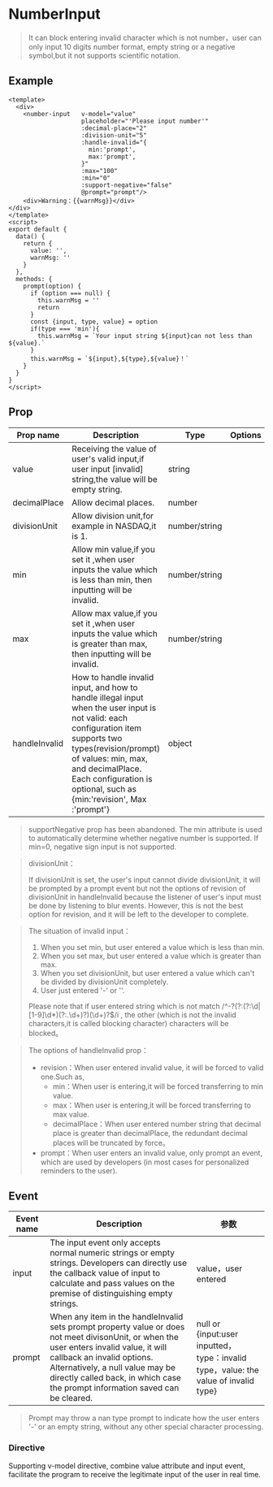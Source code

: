 # NumberInput 
> It can block entering invalid character which is not number，user can only input 10 digits number format, empty string or a negative symbol,but it not supports scientific notation.

## Example
```vue
<template>
  <div>
    <number-input   v-model="value"
                    placeholder="'Please input number'"
                    :decimal-place="2"
                    :division-unit="5"
                    :handle-invalid="{
                      min:'prompt',
                      max:'prompt',
                    }"
                    :max="100"
                    :min="0"
                    :support-negative="false"
                    @prompt="prompt"/>
    <div>Warning：{{warnMsg}}</div>
</div>
</template>
<script>
export default {
  data() {
    return {
      value: '',
      warnMsg: ''
    }
  },
  methods: {
    prompt(option) {
      if (option === null) {
        this.warnMsg = ''
        return
      }
      const {input, type, value} = option
      if(type === 'min'){
        this.warnMsg = `Your input string ${input}can not less than ${value}.`
      }
      this.warnMsg = `${input},${type},${value}！`
    }
  }
}
</script>
```
## Prop

| Prop name            | Description                                                         | Type          | Options | Default                                                       |
| --------------- | ------------------------------------------------------------ | ------------- | ------ | ------------------------------------------------------------ |
| value           | Receiving the value of user's valid input,if user input [invalid] string,the value will be empty string. | string        |        | required                                             |
| decimalPlace    | Allow decimal places.                                           | number        |        | none                                              |
| divisionUnit    | Allow division unit,for example in NASDAQ,it is 1. | number/string |        | none                                             |
| min             | Allow min value,if you set it ,when user inputs the value which is less than min, then inputting will be invalid.                    | number/string |        | 0                                            |
| max             | Allow max value,if you set it ,when user inputs the value which is greater than max, then inputting will be invalid.                       | number/string |        | none                                            |
| handleInvalid   | How to handle invalid input, and how to handle illegal input when the user input is not valid: each configuration item supports two types(revision\/prompt) of values: min, max, and decimalPlace. Each configuration is optional, such as {min:'revision', Max :'prompt'} | object        |        | {     min: 'prompt',     max: 'prompt',     decimalPlace: 'revision'}  |

> supportNegative prop has been abandoned. The min attribute is used to automatically determine whether negative number is supported. If min=0, negative sign input is not supported.

> divisionUnit：
>
> If divisionUnit is set, the user's input cannot divide divisionUnit, it will be prompted by a prompt event but not the options of revision of divisionUnit in handleInvalid because the listener of user's input must be done by listening to blur events. However, this is not the best option for revision, and it will be left to the developer to complete.

> The situation of invalid input：
>
> 1. When you set min, but user entered a value which is less than min.
> 2. When you set max, but user entered a value which is greater than max.
> 3. When you set divisionUnit, but user entered a value which can't be divided by divisionUnit completely.
> 4. User just entered '-' or ''.
>
> Please note that if user entered string which is not match /^-?(?:(?:\d|[1-9]\d*)(?:\.\d+)?)(\d+)?$/i , the other (which is not the invalid characters,it is called blocking character) characters will be blocked。

> The options of handleInvalid prop：
>
> + revision：When user entered invalid value, it will be forced to valid one.Such as,
>   + min：When user is entering,it will be forced transferring to min value.
>   + max：When user is entering,it will be forced transferring to max value.
>   + decimalPlace：When user entered number string that decimal place is greater than decimalPlace, the redundant decimal places will be truncated by force。
> + prompt：When user enters an invalid value, only prompt an event, which are used by developers (in most cases for personalized reminders to the user).

## Event

| Event name | Description                                                         | 参数                                                         |
| -------- | ------------------------------------------------------------ | ------------------------------------------------------------ |
| input    | The input event only accepts normal numeric strings or empty strings. Developers can directly use the callback value of input to calculate and pass values on the premise of distinguishing empty strings. | value，user entered                                          |
| prompt   | When any item in the handleInvalid sets prompt property value or does not meet divisonUnit, or when the user enters invalid value, it will callback an invalid options. Alternatively, a null value may be directly called back, in which case the prompt information saved can be cleared. | null or {input:user inputted，type：invalid type，value: the value of invalid type} |

> Prompt may throw a nan type prompt to indicate how the user enters '-' or an empty string, without any other special character processing.

### Directive

Supporting v-model directive, combine value attribute and input event, facilitate the program to receive the legitimate input of the user in real time.
